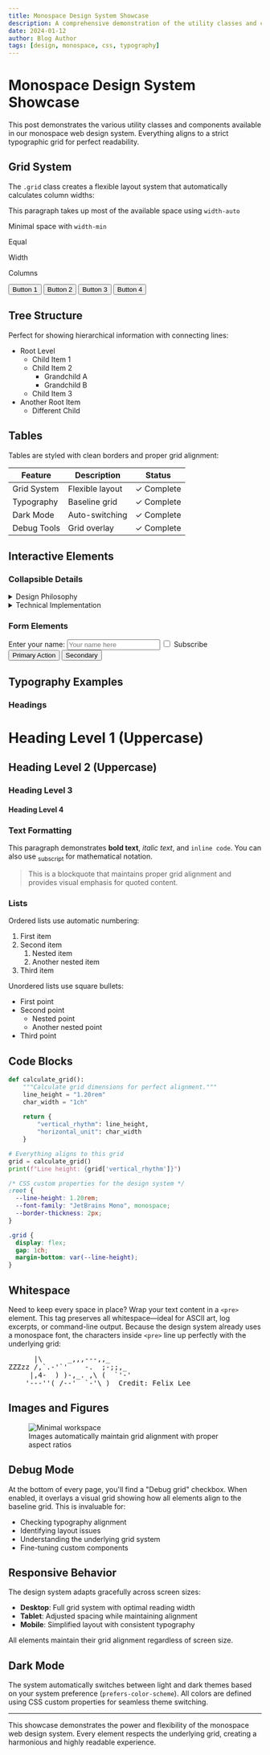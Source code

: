 ```yaml
---
title: Monospace Design System Showcase
description: A comprehensive demonstration of the utility classes and components available in our monospace web design system
date: 2024-01-12
author: Blog Author
tags: [design, monospace, css, typography]
---
```


# Monospace Design System Showcase

This post demonstrates the various utility classes and components available in our monospace web design system. Everything aligns to a strict typographic grid for perfect readability.

## Grid System

The `.grid` class creates a flexible layout system that automatically calculates column widths:

<div class="grid">
  <p class="width-auto">This paragraph takes up most of the available space using <code>width-auto</code></p>
  <p class="width-min">Minimal space with <code>width-min</code></p>
</div>

<div class="grid">
  <p>Equal</p>
  <p>Width</p>
  <p>Columns</p>
</div>

<div class="grid">
  <button>Button 1</button>
  <button>Button 2</button>
  <button>Button 3</button>
  <button>Button 4</button>
</div>

## Tree Structure

Perfect for showing hierarchical information with connecting lines:

<div class="tree">
  <ul>
    <li>Root Level
      <ul>
        <li>Child Item 1</li>
        <li>Child Item 2
          <ul>
            <li>Grandchild A</li>
            <li>Grandchild B</li>
          </ul>
        </li>
        <li>Child Item 3</li>
      </ul>
    </li>
    <li>Another Root Item
      <ul>
        <li>Different Child</li>
      </ul>
    </li>
  </ul>
</div>

## Tables

Tables are styled with clean borders and proper grid alignment:

| Feature | Description | Status |
|---------|-------------|--------|
| Grid System | Flexible layout | ✓ Complete |
| Typography | Baseline grid | ✓ Complete |
| Dark Mode | Auto-switching | ✓ Complete |
| Debug Tools | Grid overlay | ✓ Complete |

## Interactive Elements

### Collapsible Details

<details>
  <summary>Design Philosophy</summary>
  <p>The monospace web approach prioritizes:</p>
  <ul>
    <li>Consistent spacing and alignment</li>
    <li>Readable typography at all sizes</li>
    <li>Functional minimalism</li>
    <li>Grid-based layouts</li>
  </ul>
</details>

<details>
  <summary>Technical Implementation</summary>
  <p>Built with modern CSS features:</p>
  <ul>
    <li>CSS Custom Properties (variables)</li>
    <li>CSS Grid and Flexbox</li>
    <li>Container queries</li>
    <li>Logical properties</li>
  </ul>
</details>

### Form Elements

<div class="grid">
  <label class="width-auto">
    Enter your name:
    <input type="text" placeholder="Your name here">
  </label>
  <label class="width-min">
    <input type="checkbox"> Subscribe
  </label>
</div>

<div class="grid">
  <button>Primary Action</button>
  <button>Secondary</button>
</div>

## Typography Examples

### Headings

# Heading Level 1 (Uppercase)
## Heading Level 2 (Uppercase)
### Heading Level 3
#### Heading Level 4

### Text Formatting

This paragraph demonstrates **bold text**, *italic text*, and `inline code`. You can also use <sub>subscript</sub> for mathematical notation.

> This is a blockquote that maintains proper grid alignment and provides visual emphasis for quoted content.

### Lists

Ordered lists use automatic numbering:

1. First item
2. Second item
    1. Nested item
    2. Another nested item
3. Third item

Unordered lists use square bullets:

- First point
- Second point
    - Nested point
    - Another nested point
- Third point

## Code Blocks

```python
def calculate_grid():
    """Calculate grid dimensions for perfect alignment."""
    line_height = "1.20rem"
    char_width = "1ch"
    
    return {
        "vertical_rhythm": line_height,
        "horizontal_unit": char_width
    }

# Everything aligns to this grid
grid = calculate_grid()
print(f"Line height: {grid['vertical_rhythm']}")
```

```css
/* CSS custom properties for the design system */
:root {
  --line-height: 1.20rem;
  --font-family: "JetBrains Mono", monospace;
  --border-thickness: 2px;
}

.grid {
  display: flex;
  gap: 1ch;
  margin-bottom: var(--line-height);
}
```

## Whitespace

Need to keep every space in place? Wrap your text content in a `<pre>` element. This tag preserves all whitespace—ideal for ASCII art, log excerpts, or command-line output. Because the design system already uses a monospace font, the characters inside `<pre>` line up perfectly with the underlying grid:

<pre>
      |\      _,,,---,,_
ZZZzz /,`.-'`'    -.  ;-;;,_
     |,4-  ) )-,_. ,\ (  `'-'
    '---''(_/--'  `-'\_)  Credit: Felix Lee
</pre>

## Images and Figures

<figure>
  <img src="https://images.unsplash.com/photo-1551650975-87deedd944c3?w=800&h=400&fit=crop" alt="Minimal workspace" loading="lazy">
  <figcaption>Images automatically maintain grid alignment with proper aspect ratios</figcaption>
</figure>

## Debug Mode

At the bottom of every page, you'll find a "Debug grid" checkbox. When enabled, it overlays a visual grid showing how all elements align to the baseline grid. This is invaluable for:

- Checking typography alignment
- Identifying layout issues  
- Understanding the underlying grid system
- Fine-tuning custom components

## Responsive Behavior

The design system adapts gracefully across screen sizes:

- **Desktop**: Full grid system with optimal reading width
- **Tablet**: Adjusted spacing while maintaining alignment
- **Mobile**: Simplified layout with consistent typography

All elements maintain their grid alignment regardless of screen size.

## Dark Mode

The system automatically switches between light and dark themes based on your system preference (`prefers-color-scheme`). All colors are defined using CSS custom properties for seamless theme switching.

---

This showcase demonstrates the power and flexibility of the monospace web design system. Every element respects the underlying grid, creating a harmonious and highly readable experience. 